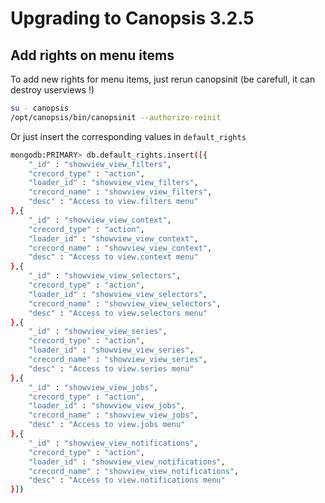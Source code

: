 # Upgrading to Canopsis 3.2.5

## Add rights on menu items

To add new rights for menu items, just rerun canopsinit (be carefull, it can destroy userviews !)
```bash
su - canopsis
/opt/canopsis/bin/canopsinit --authorize-reinit
```

Or just insert the corresponding values in `default_rights`

```bash
mongodb:PRIMARY> db.default_rights.insert([{
    "_id" : "showview_view_filters",
    "crecord_type" : "action",
    "loader_id" : "showview_view_filters",
    "crecord_name" : "showview_view_filters",
    "desc" : "Access to view.filters menu"
},{
    "_id" : "showview_view_context",
    "crecord_type" : "action",
    "loader_id" : "showview_view_context",
    "crecord_name" : "showview_view_context",
    "desc" : "Access to view.context menu"
},{
    "_id" : "showview_view_selectors",
    "crecord_type" : "action",
    "loader_id" : "showview_view_selectors",
    "crecord_name" : "showview_view_selectors",
    "desc" : "Access to view.selectors menu"
},{
    "_id" : "showview_view_series",
    "crecord_type" : "action",
    "loader_id" : "showview_view_series",
    "crecord_name" : "showview_view_series",
    "desc" : "Access to view.series menu"
},{
    "_id" : "showview_view_jobs",
    "crecord_type" : "action",
    "loader_id" : "showview_view_jobs",
    "crecord_name" : "showview_view_jobs",
    "desc" : "Access to view.jobs menu"
},{
    "_id" : "showview_view_notifications",
    "crecord_type" : "action",
    "loader_id" : "showview_view_notifications",
    "crecord_name" : "showview_view_notifications",
    "desc" : "Access to view.notifications menu"
}])
```
